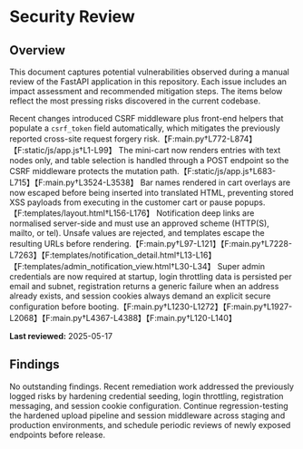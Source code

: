 # Security Review

## Overview
This document captures potential vulnerabilities observed during a manual review of the FastAPI application in this repository.
Each issue includes an impact assessment and recommended mitigation steps. The items below reflect the most pressing risks
discovered in the current codebase.

Recent changes introduced CSRF middleware plus front-end helpers that populate a `csrf_token` field automatically, which
mitigates the previously reported cross-site request forgery risk.【F:main.py†L772-L874】【F:static/js/app.js†L1-L99】
The mini-cart now renders entries with text nodes only, and table selection is handled through a POST endpoint so the
CSRF middleware protects the mutation path.【F:static/js/app.js†L683-L715】【F:main.py†L3524-L3538】
Bar names rendered in cart overlays are now escaped before being inserted into translated HTML, preventing stored XSS
payloads from executing in the customer cart or pause popups.【F:templates/layout.html†L156-L176】
Notification deep links are normalised server-side and must use an approved scheme (HTTP(S), mailto, or tel). Unsafe
values are rejected, and templates escape the resulting URLs before rendering.【F:main.py†L97-L121】【F:main.py†L7228-L7263】【F:templates/notification_detail.html†L13-L16】【F:templates/admin_notification_view.html†L30-L34】
Super admin credentials are now required at startup, login throttling data is persisted per email and subnet, registration returns a generic failure when an address already exists, and session cookies always demand an explicit secure configuration before booting.【F:main.py†L1230-L1272】【F:main.py†L1927-L2068】【F:main.py†L4367-L4388】【F:main.py†L120-L140】

**Last reviewed:** 2025-05-17

## Findings

No outstanding findings. Recent remediation work addressed the previously logged risks by hardening credential seeding, login throttling, registration messaging, and session cookie configuration. Continue regression-testing the hardened upload pipeline and session middleware across staging and production environments, and schedule periodic reviews of newly exposed endpoints before release.
